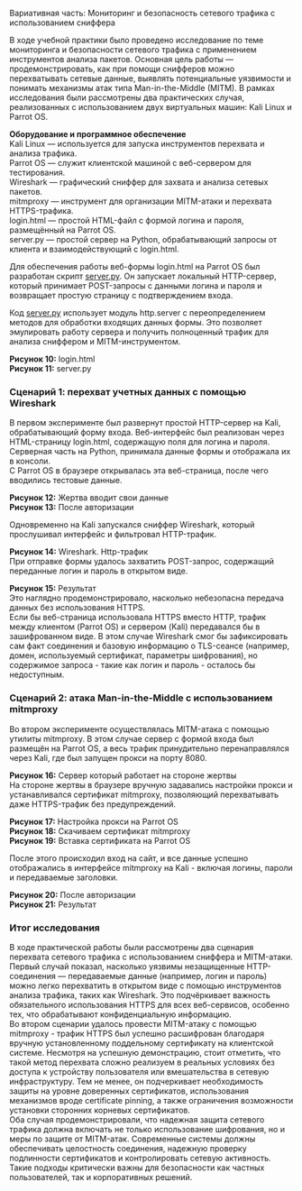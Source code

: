 Вариативная часть: Мониторинг и безопасность сетевого трафика с использованием сниффера

В ходе учебной практики было проведено исследование по теме мониторинга и безопасности сетевого трафика с применением инструментов анализа пакетов. Основная цель работы — продемонстрировать, как при помощи снифферов можно перехватывать сетевые данные, выявлять потенциальные уязвимости и понимать механизмы атак типа Man-in-the-Middle (MITM). В рамках исследования были рассмотрены два практических случая, реализованных с использованием двух виртуальных машин: Kali Linux и Parrot OS.

**Оборудование и программное обеспечение**  
Kali Linux — используется для запуска инструментов перехвата и анализа трафика.  
Parrot OS — служит клиентской машиной с веб-сервером для тестирования.  
Wireshark — графический сниффер для захвата и анализа сетевых пакетов.  
mitmproxy — инструмент для организации MITM-атаки и перехвата HTTPS-трафика.  
login.html — простой HTML-файл с формой логина и пароля, размещённый на Parrot OS.  
server.py — простой сервер на Python, обрабатывающий запросы от клиента и взаимодействующий с login.html.

Для обеспечения работы веб-формы login.html на Parrot OS был разработан скрипт [server.py](src/server.py). Он запускает локальный HTTP-сервер, который принимает POST-запросы с данными логина и пароля и возвращает простую страницу с подтверждением входа.

Код [server.py](src/server.py) использует модуль http.server с переопределением методов для обработки входящих данных формы. Это позволяет эмулировать работу сервера и получить полноценный трафик для анализа сниффером и MITM-инструментом.

**Рисунок 10:** login.html  
**Рисунок 11:** server.py  

### Сценарий 1: перехват учетных данных с помощью Wireshark

В первом эксперименте был развернут простой HTTP-сервер на Kali, обрабатывающий форму входа. Веб-интерфейс был реализован через HTML-страницу login.html, содержащую поля для логина и пароля. Серверная часть на Python, принимала данные формы и отображала их в консоли.  
С Parrot OS в браузере открывалась эта веб-страница, после чего вводились тестовые данные.

**Рисунок 12:** Жертва вводит свои данные  
**Рисунок 13:** После авторизации  

Одновременно на Kali запускался сниффер Wireshark, который прослушивал интерфейс и фильтровал HTTP-трафик.

**Рисунок 14:** Wireshark. Http-трафик  
При отправке формы удалось захватить POST-запрос, содержащий переданные логин и пароль в открытом виде.

**Рисунок 15:** Результат  
Это наглядно продемонстрировало, насколько небезопасна передача данных без использования HTTPS.  
Если бы веб-страница использовала HTTPS вместо HTTP, трафик между клиентом (Parrot OS) и сервером (Kali) передавался бы в зашифрованном виде. В этом случае Wireshark смог бы зафиксировать сам факт соединения и базовую информацию о TLS-сеансе (например, домен, используемый сертификат, параметры шифрования), но содержимое запроса - такие как логин и пароль - осталось бы недоступным.

### Сценарий 2: атака Man-in-the-Middle с использованием mitmproxy

Во втором эксперименте осуществлялась MITM-атака с помощью утилиты mitmproxy. В этом случае сервер с формой входа был размещён на Parrot OS, а весь трафик принудительно перенаправлялся через Kali, где был запущен прокси на порту 8080.

**Рисунок 16:** Сервер который работает на стороне жертвы  
На стороне жертвы в браузере вручную задавались настройки прокси и устанавливался сертификат mitmproxy, позволяющий перехватывать даже HTTPS-трафик без предупреждений.

**Рисунок 17:** Настройка прокси на Parrot OS  
**Рисунок 18:** Скачиваем сертификат mitmproxy  
**Рисунок 19:** Вставка сертификата на Parrot OS  

После этого происходил вход на сайт, и все данные успешно отображались в интерфейсе mitmproxy на Kali - включая логины, пароли и передаваемые заголовки.

**Рисунок 20:** После авторизации  
**Рисунок 21:** Результат  

### Итог исследования

В ходе практической работы были рассмотрены два сценария перехвата сетевого трафика с использованием сниффера и MITM-атаки. Первый случай показал, насколько уязвимы незащищенные HTTP-соединения — передаваемые данные (например, логин и пароль) можно легко перехватить в открытом виде с помощью инструментов анализа трафика, таких как Wireshark. Это подчёркивает важность обязательного использования HTTPS для всех веб-сервисов, особенно тех, что обрабатывают конфиденциальную информацию.  
Во втором сценарии удалось провести MITM-атаку с помощью mitmproxy - трафик HTTPS был успешно расшифрован благодаря вручную установленному поддельному сертификату на клиентской системе. Несмотря на успешную демонстрацию, стоит отметить, что такой метод перехвата сложно реализуем в реальных условиях без доступа к устройству пользователя или вмешательства в сетевую инфраструктуру. Тем не менее, он подчеркивает необходимость защиты на уровне доверенных сертификатов, использования механизмов вроде certificate pinning, а также ограничения возможности установки сторонних корневых сертификатов.  
Оба случая продемонстрировали, что надежная защита сетевого трафика должна включать не только использование шифрования, но и меры по защите от MITM-атак. Современные системы должны обеспечивать целостность соединения, надежную проверку подлинности сертификатов и контролировать сетевую активность. Такие подходы критически важны для безопасности как частных пользователей, так и корпоративных решений.
